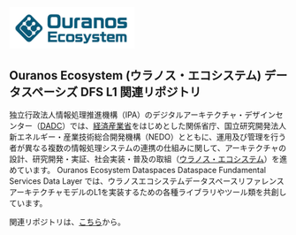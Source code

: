 <img src="https://github.com/ODS-DFS-L1/.github/blob/main/images/OE%20Logo%20Ouranos%20Blue.png" width="45%">

## Ouranos Ecosystem (ウラノス・エコシステム) データスペーシズ DFS L1 関連リポジトリ

独立行政法人情報処理推進機構（IPA）のデジタルアーキテクチャ・デザインセンター（[DADC](https://www.ipa.go.jp/dadc/index.html)）では、[経済産業省](https://www.meti.go.jp/policy/mono_info_service/digital_architecture/index.html)をはじめとした関係省庁、国立研究開発法人 新エネルギー・産業技術総合開発機構（NEDO）とともに、運用及び管理を行う者が異なる複数の情報処理システムの連携の仕組みに関して、アーキテクチャの設計、研究開発・実証、社会実装・普及の取組（[ウラノス・エコシステム](https://www.meti.go.jp/policy/mono_info_service/digital_architecture/ouranos.html)）を進めています。 Ouranos Ecosystem Dataspaces Dataspace Fundamental Services Data Layer では、ウラノスエコシステムデータスペースリファレンスアーキテクチャモデルのL1を実装するための各種ライブラリやツール類を共創しています。

関連リポジトリは、[こちら](https://github.com/orgs/ODS-DFS-L1/repositories)から。

